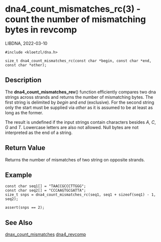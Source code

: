 # dna4_count_mismatches_rc(3) - count the number of mismatching bytes in revcomp

LIBDNA, 2022-03-10

    #include <kloetzl/dna.h>

    size_t dna4_count_mismatches_rc(const char *begin, const char *end, const char *other);


## Description

The **dna4\_count\_mismatches\_rev**() function efficiently compares two dna strings across strands and returns the number of mismatching bytes. The first string is delimited by _begin_ and _end_ (exclusive). For the second string only the start must be supplied via _other_ as it is assumed to be at least as long as the former. 

The result is undefined if the input strings contain characters besides
_A_,
_C_,
_G_ and
_T_.
Lowercase letters are also not allowed. Null bytes are not interpreted as the end of a string.


## Return Value

Returns the number of mismatches of two string on opposite strands.


## Example

    const char seq1[] = "TAACCGCCCTTGGG";
    const char seq2[] = "CCCAAGTGCGATTA";
    size_t snps = dna4_count_mismatches_rc(seq1, seq1 + sizeof(seq1) - 1, seq2);

    assert(snps == 2);


## See Also

[dnax_count_mismatches](dnax_count_mismatches.3.md)
[dna4_revcomp](dna4_revcomp.3.md)
